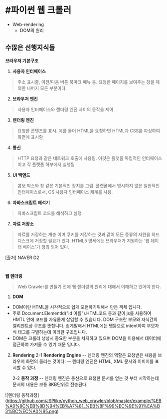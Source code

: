 #  #파이썬 웹 크롤러

- Web-rendering
	- DOM의 원리

## 수많은 선행지식들

**브라우저 기본구조** 
1. **사용자 인터페이스**
> 주소 표시줄, 이전/다음 버튼 북마크 메뉴 등. 요청한 페이지를 보여주는 창을 제외한 나머지 모든 부분이다.
2. **브라우저 엔진**
> 사용자 인터페이스와 렌더링 엔진 사이의 동작을 제어
3. **렌더링 엔진**
>  요청한 콘텐츠를 표시. 예를 들어  HTML을 요청하면 HTML과 CSS를 파싱하여 화면에 표시함
4. **통신**
> HTTP 요청과 같은 네트워크 호출에 사용됨. 이것은 플랫폼 독립적인 인터페이스이고 각 플랫폼 하부에서 실행됨
5. **UI 백엔드**
> 콤보 박스와 창 같은 기본적인 장치를 그림. 플랫폼에서 명시하지 않은 일반적인 인터페이스로서, OS 사용자 인터페이스 체계를 사용.
6. **자바스크립트 해석기**
> 자바스크립트 코드를 해석하고 실행
7. **자료 저장소**
> 자료를 저장하는 계층 이며 쿠키를 저장하는 것과 같이 모든 종류의 자원을 하드 디스크에 저장할 필요가 있다. HTML5 명세에는 브라우저가 지원하는 '웹 데이터 베이스'가 정의 되어 있다.

[출처] NAVER D2
#
**웹 렌더링**
>  Web Crawler를 만들기 전에 웹 렌더링의 원리에 대해서 이해하고 있어야 한다.  
>
1. **DOM**
- DOM이란 HTML을 시각적으로 쉽게 포현하기위해서 만든 객체 입니다.
- 주로 Document.ElementId("id 이름").HTML코드 등과 같이 js를 사용하여 HMTL 안에 코드를 자유롭게 삽입할 수 있습니다. DOM 구조란 부모와 자식간의 엘리멘트상 구조를 뜻합니다. 쉽게말해서 HTML에는 탭등으로 intent하여 부모자식 태그를 구별하는데 이러한 구조입니다.
- DOM은 크롤러 생성시 중요한 부분을 차지하고 있으며  DOM을 이용해서 데이터에 접근하여 가져올 수 있기 때문 입니다.

2. **Rendering**
	2-1 **Rendering Engine**
	-- 렌더링 엔진의 역할은 요청받은 내용을 브라우저 화면의 올리는 것이다.
	-- 렌더링 엔진은 HTML, XML 문서와 이미지를 표시할 수 있다.

	2-2 **동작 과정**
	-- 렌더링 엔진은 통신으로 요청한 문서를 얻는 것 부터 시작하는데 문서의 내용은 보통 8KB단위로 전송된다.
> 
!\[렌더링 동작과정](https://github.com/JSPlike/python_web_crawler/blob/master/example/%EB%A0%8C%EB%8D%94%EB%A7%81_%EB%8F%99%EC%9E%91%EA%B3%BC%EC%A0%95.png)